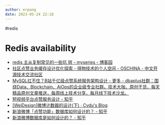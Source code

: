 ```yaml
---
author: erpang
date: 2023-05-24 22:18
---
```

#redis

# Redis availability

* [redis 主从复制常见的一些坑 转 - myseries - 博客园](https://www.cnblogs.com/myseries/p/12859410.html)
* [社区点赞业务缓存设计优化探索 - 得物技术的个人空间 - OSCHINA - 中文开源技术交流社区](https://my.oschina.net/u/5783135/blog/5571628)
* [MySQL扛不住？B站千亿级点赞系统服务架构设计 - 更多 - dbaplus社群：围绕Data、Blockchain、AiOps的企业级专业社群。技术大咖、原创干货，每天精品原创文章推送，每周线上技术分享，每月线下技术沙龙。](https://dbaplus.cn/news-160-5111-1.html)
* [短视频平台点赞服务设计 - 知乎](https://zhuanlan.zhihu.com/p/367239928)
* [[WeiDesign]微博计数器的设计(下) · Cydu's Blog]( https://blog.cydu.net/weidesign/2012/09/09/weibo-counter-service-design-2/ )
* [新浪微博「点赞功能」数据库如何设计的？ - 知乎](https://www.zhihu.com/question/63947513)
* [新浪微博数据库是如何设计的？ - 知乎](https://www.zhihu.com/question/19715683/answer/598815840)
